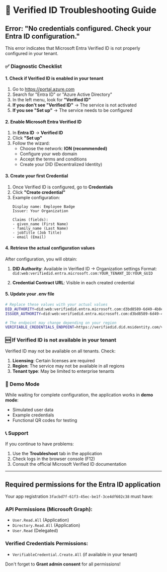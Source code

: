 # 🔧 Verified ID Troubleshooting Guide

## Error: "No credentials configured. Check your Entra ID configuration."

This error indicates that Microsoft Entra Verified ID is not properly configured in your tenant.

### ✅ Diagnostic Checklist

#### 1. Check if Verified ID is enabled in your tenant

1. Go to https://portal.azure.com
2. Search for "Entra ID" or "Azure Active Directory"
3. In the left menu, look for **"Verified ID"**
4. **If you don't see "Verified ID"** → The service is not activated
5. **If you see "Set up"** → The service needs to be configured

#### 2. Enable Microsoft Entra Verified ID

1. In **Entra ID** → **Verified ID**
2. Click **"Set up"**
3. Follow the wizard:
   - Choose the network: **ION (recommended)**
   - Configure your web domain
   - Accept the terms and conditions
   - Create your DID (Decentralized Identity)

#### 3. Create your first Credential

1. Once Verified ID is configured, go to **Credentials**
2. Click **"Create credential"**
3. Example configuration:
   ```
   Display name: Employee Badge
   Issuer: Your Organization
   
   Claims (fields):
   - given_name (First Name)
   - family_name (Last Name)
   - jobTitle (Job Title)
   - email (Email)
   ```

#### 4. Retrieve the actual configuration values

After configuration, you will obtain:

1. **DID Authority**: Available in Verified ID → Organization settings
   Format: `did:web:verifiedid.entra.microsoft.com:YOUR_TENANT_ID:YOUR_GUID`

2. **Credential Contract URL**: Visible in each created credential

#### 5. Update your .env file

```bash
# Replace these values with your actual values
DID_AUTHORITY=did:web:verifiedid.entra.microsoft.com:d3bd8589-6d49-4b8e-bc91-7d86b2a9ca94:YOUR_ACTUAL_GUID
ISSUER_AUTHORITY=did:web:verifiedid.entra.microsoft.com:d3bd8589-6d49-4b8e-bc91-7d86b2a9ca94:YOUR_ACTUAL_GUID

# The endpoint may change depending on your region
VERIFIABLE_CREDENTIALS_ENDPOINT=https://verifiedid.did.msidentity.com/v1.0/verifiableCredentials/contracts
```

### 🆘 If Verified ID is not available in your tenant

Verified ID may not be available on all tenants. Check:

1. **Licensing**: Certain licenses are required
2. **Region**: The service may not be available in all regions
3. **Tenant type**: May be limited to enterprise tenants

### 🎯 Demo Mode

While waiting for complete configuration, the application works in **demo mode**:
- Simulated user data
- Example credentials
- Functional QR codes for testing

### 📞 Support

If you continue to have problems:
1. Use the **Troubleshoot** tab in the application
2. Check logs in the browser console (F12)
3. Consult the official Microsoft Verified ID documentation

---

## Required permissions for the Entra ID application

Your app registration `3facbd7f-61f3-45ec-be1f-3ce4df602c38` must have:

### API Permissions (Microsoft Graph):
- `User.Read.All` (Application)
- `Directory.Read.All` (Application)
- `User.Read` (Delegated)

### Verified Credentials Permissions:
- `VerifiableCredential.Create.All` (if available in your tenant)

Don't forget to **Grant admin consent** for all permissions!
